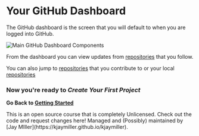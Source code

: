 # Your GitHub Dashboard

The GitHub dashboard is the screen that you will default to when you are logged into GitHub.

![Main GitHub Dashboard Components](https://kjaymiller.github.io/Git-Up-to-Speed/screenshots/Dashboard_full.PNG)

From the dashboard you can view updates from [repositories](../terms#Repository) that you follow.

You can also jump to [repositories](../terms#Repository) that you contribute to or your local [repositories](../terms#Repository)

### Now you're ready to *Create Your First Project*
**Go Back to [Getting Started](./introduction)**

<p class="footer">
This is an open source course that is completely Unlicensed. Check out the code and request changes here!
Managed and (Possibly) maintained by [Jay MIller](https://kjaymiller.github.io/kjaymiller).
</p>
